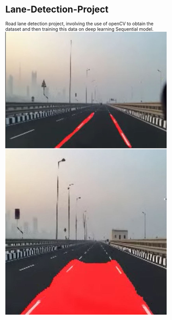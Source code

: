 # Lane-Detection-Project
Road lane detection project, involving the use of openCV to obtain the dataset and then training this data on deep learning Sequential model.
![hearthstoneGame](https://github.com/RawanReda/Lane-Detection-Project/blob/main/Lane%20Detection.JPG)
![hearthstoneGame](https://github.com/RawanReda/Lane-Detection-Project/blob/main/floodfill.JPG)

